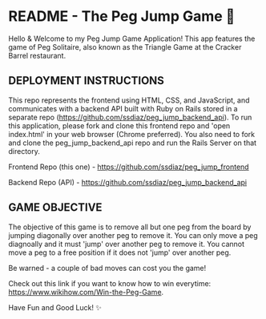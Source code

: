 # README - The Peg Jump Game 🔺
Hello & Welcome to my Peg Jump Game Application! This app features the game of Peg Solitaire, also known as the Triangle Game at the Cracker Barrel restaurant.

## DEPLOYMENT INSTRUCTIONS
This repo represents the frontend using HTML, CSS, and JavaScript, and communicates with a backend API built with Ruby on Rails stored in a separate repo (https://github.com/ssdiaz/peg_jump_backend_api). To run this application, please fork and clone this frontend repo and 'open index.html' in your web browser (Chrome preferred). You also need to fork and clone the peg_jump_backend_api repo and run the Rails Server on that directory.

Frontend Repo (this one) - https://github.com/ssdiaz/peg_jump_frontend

Backend Repo (API) - https://github.com/ssdiaz/peg_jump_backend_api

## GAME OBJECTIVE
The objective of this game is to remove all but one peg from the board by jumping diagonally over another peg to remove it. You can only move a peg diagnoally and it must 'jump' over another peg to remove it. You cannot move a peg to a free position if it does not 'jump' over another peg.

Be warned - a couple of bad moves can cost you the game!

Check out this link if you want to know how to win everytime: https://www.wikihow.com/Win-the-Peg-Game.

Have Fun and Good Luck! ✨
